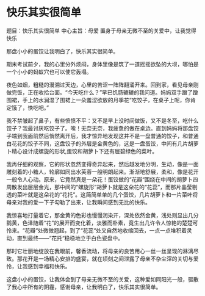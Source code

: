 # 快乐其实很简单

题目：快乐其实很简单
中心主旨：母爱
置身于母亲无微不至的关爱中，让我觉得快乐

那盘小小的蛋饺让我明白了，快乐其实很简单。

期末考试前夕，我的心里分外烦闷，身体里像是筑了一道摇摇欲坠的大坝，哪怕是一个小小的蚂蚁穴也可以使它轰塌。

夜色如烟，粗糙的漫溯过天边，心里的苦涩一阵阵翻涌开来。回到家，看见母亲刚做完饭，正在收拾台面。“今天吃什么？”早已饥肠辘辘的我问道。妈妈双手蹭了蹭围裙，手上的水润湿了围裙上一朵羞涩欲放的月季花“吃饺子，在桌子上呢，你肯定饿了，快吃吧。”

我不禁皱起了鼻子，有些愤愤不平：又不是早上没时间做饭，又不是冬至，吃什么饺子？我最讨厌吃饺子了。唉！无奈无奈，我疲惫的做在桌边。直到妈妈将那盘饺子端到我面前然后悄然离开后，我才惊异地发现这并不是一盘普通的饺子，和普通白花花的饺子不同，这盘饺子的外层是金黄色的，这是一盘蛋饺，中间有几片胡萝卜精心设计成螺旋的形状,蛋饺和胡萝卜下还有层碧绿色的菜叶。

我再仔细的观察，它的形状忽然变得奇异起来，然后越发地分明，生动，像是一面雕刻着的小糖人，轮廓如同出水芙蓉一般明朗起来。渐渐地舒展，柔和，像是花开一般令人心动。原来，它竟然真是一朵花！蛋饺做的“花瓣“围绕在中间的胡萝卜四周散发出层层金光，那中间的“螺旋形”胡萝卜就是这朵花的“花蕊”，而那片晶莹剔透的菜叶就是这朵花的“花托”。这简简单单的几个蛋饺，几片胡萝卜和一片菜叶将母亲对我的爱一下子勾勒了出来，让我瞬间感到无比的快乐。

我惊喜地打量着它，那金黄的色彩也慢慢润染开，深处依然金黄，浅处则显出几分鹅黄，色泽随着“花”的展开而变化着，淡雅而朴素，竟生出几许令人惊艳的楚楚可怜来。“花瓣“处微微翘起，到了“花蕊“处又自然地收缩回去，一点一点堆积着灵动，直到最终——“花托“稳稳地立于白色瓷盘中。

那时它壮丽地绽放在我眼前，馨香流动，将母亲的良苦用心一丝一丝呈现的淋漓尽致。那花开是一场精心安排的盛宴，就在顷刻之间泄露了母亲不杂尘滓的关切与爱怜，让我感到幸福和快乐。

这盘小小的蛋饺，让我体会到了母亲无微不至的关爱，这种爱如同阳光一般，驱散了我心中所有的阴霾，感谢母亲，让我明白了，快乐其实很简单。

